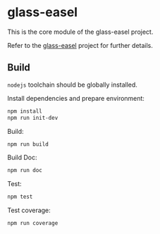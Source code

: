 # glass-easel

This is the core module of the glass-easel project.

Refer to the [glass-easel](https://github.com/wechat-miniprogram/glass-easel) project for further details.

## Build

`nodejs` toolchain should be globally installed.

Install dependencies and prepare environment:

```sh
npm install
npm run init-dev
```

Build:

```sh
npm run build
```

Build Doc:

```sh
npm run doc
```

Test:

```sh
npm test
```

Test coverage:

```sh
npm run coverage
```

